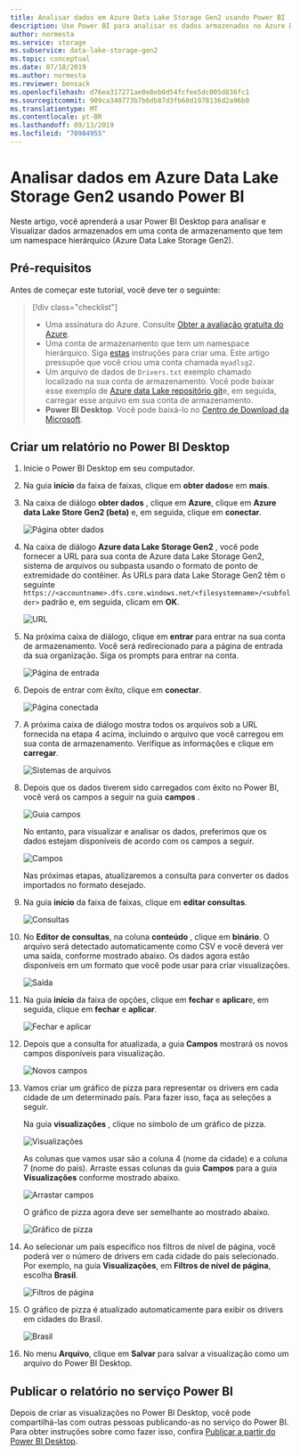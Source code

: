 ```yaml
---
title: Analisar dados em Azure Data Lake Storage Gen2 usando Power BI | Microsoft Docs
description: Use Power BI para analisar os dados armazenados no Azure Data Lake Storage Gen2
author: normesta
ms.service: storage
ms.subservice: data-lake-storage-gen2
ms.topic: conceptual
ms.date: 07/18/2019
ms.author: normesta
ms.reviewer: bensack
ms.openlocfilehash: d76ea317271ae0e8eb0d54fcfee5dc005d836fc1
ms.sourcegitcommit: 909ca340773b7b6db87d3fb60d1978136d2a96b0
ms.translationtype: MT
ms.contentlocale: pt-BR
ms.lasthandoff: 09/13/2019
ms.locfileid: "70984955"
---
```

# <a name="analyze-data-in-azure-data-lake-storage-gen2-by-using-power-bi"></a>Analisar dados em Azure Data Lake Storage Gen2 usando Power BI

Neste artigo, você aprenderá a usar Power BI Desktop para analisar e Visualizar dados armazenados em uma conta de armazenamento que tem um namespace hierárquico (Azure Data Lake Storage Gen2).

## <a name="prerequisites"></a>Pré-requisitos

Antes de começar este tutorial, você deve ter o seguinte:

> [!div class="checklist"]
> * Uma assinatura do Azure. Consulte [Obter a avaliação gratuita do Azure](https://azure.microsoft.com/pricing/free-trial/).
> * Uma conta de armazenamento que tem um namespace hierárquico. Siga [estas](data-lake-storage-quickstart-create-account.md) instruções para criar uma.
> Este artigo pressupõe que você criou uma conta chamada `myadlsg2`.
> * Um arquivo de dados de `Drivers.txt` exemplo chamado localizado na sua conta de armazenamento.
> Você pode baixar esse exemplo de [Azure data Lake repositório git](https://github.com/Azure/usql/tree/master/Examples/Samples/Data/AmbulanceData/Drivers.txt)e, em seguida, carregar esse arquivo em sua conta de armazenamento.
> * **Power BI Desktop**. Você pode baixá-lo no [Centro de Download da Microsoft](https://www.microsoft.com/download/details.aspx?id=45331). 

## <a name="create-a-report-in-power-bi-desktop"></a>Criar um relatório no Power BI Desktop

1. Inicie o Power BI Desktop em seu computador.
2. Na guia **início** da faixa de faixas, clique em **obter dados**e em **mais**.
3. Na caixa de diálogo **obter dados** , clique em **Azure**, clique em **Azure data Lake Store Gen2 (beta)** e, em seguida, clique em **conectar**.

    ![Página obter dados](media/data-lake-storage-use-power-bi/get-data-page.png)

4. Na caixa de diálogo **Azure data Lake Storage Gen2** , você pode fornecer a URL para sua conta de Azure data Lake Storage Gen2, sistema de arquivos ou subpasta usando o formato de ponto de extremidade do contêiner. As URLs para data Lake Storage Gen2 têm o seguinte `https://<accountname>.dfs.core.windows.net/<filesystemname>/<subfolder>` padrão e, em seguida, clicam em **OK**.

    ![URL](media/data-lake-storage-use-power-bi/adls-url.png)

5. Na próxima caixa de diálogo, clique em **entrar** para entrar na sua conta de armazenamento. Você será redirecionado para a página de entrada da sua organização. Siga os prompts para entrar na conta.

    ![Página de entrada](media/data-lake-storage-use-power-bi/sign-in.png)

6. Depois de entrar com êxito, clique em **conectar**.

    ![Página conectada](media/data-lake-storage-use-power-bi/signed-in.png)

7. A próxima caixa de diálogo mostra todos os arquivos sob a URL fornecida na etapa 4 acima, incluindo o arquivo que você carregou em sua conta de armazenamento. Verifique as informações e clique em **carregar**.

    ![Sistemas de arquivos](media/data-lake-storage-use-power-bi/file-systems.png)

8. Depois que os dados tiverem sido carregados com êxito no Power BI, você verá os campos a seguir na guia **campos** .

    ![Guia campos](media/data-lake-storage-use-power-bi/fields.png)

    No entanto, para visualizar e analisar os dados, preferimos que os dados estejam disponíveis de acordo com os campos a seguir.

    ![Campos](media/data-lake-storage-use-power-bi/preferred-fields.png)

    Nas próximas etapas, atualizaremos a consulta para converter os dados importados no formato desejado.

9. Na guia **início** da faixa de faixas, clique em **editar consultas**.

    ![Consultas](media/data-lake-storage-use-power-bi/queries.png)

10. No **Editor de consultas**, na coluna **conteúdo** , clique em **binário**. O arquivo será detectado automaticamente como CSV e você deverá ver uma saída, conforme mostrado abaixo. Os dados agora estão disponíveis em um formato que você pode usar para criar visualizações.

    ![Saída](media/data-lake-storage-use-power-bi/binary.png)

11. Na guia **início** da faixa de opções, clique em **fechar** e **aplicar**e, em seguida, clique em **fechar** e **aplicar**.

    ![Fechar e aplicar](media/data-lake-storage-use-power-bi/close-apply.png)

12. Depois que a consulta for atualizada, a guia **Campos** mostrará os novos campos disponíveis para visualização.

    ![Novos campos](media/data-lake-storage-use-power-bi/new-fields.png)

13. Vamos criar um gráfico de pizza para representar os drivers em cada cidade de um determinado país. Para fazer isso, faça as seleções a seguir.

    Na guia **visualizações** , clique no símbolo de um gráfico de pizza.

    ![Visualizações](media/data-lake-storage-use-power-bi/visualizations.png)

    As colunas que vamos usar são a coluna 4 (nome da cidade) e a coluna 7 (nome do país). Arraste essas colunas da guia **Campos** para a guia **Visualizações** conforme mostrado abaixo.

    ![Arrastar campos](media/data-lake-storage-use-power-bi/visualizations-drag-fields.png)

    O gráfico de pizza agora deve ser semelhante ao mostrado abaixo.

    ![Gráfico de pizza](media/data-lake-storage-use-power-bi/pie-chart.png)

14. Ao selecionar um país específico nos filtros de nível de página, você poderá ver o número de drivers em cada cidade do país selecionado. Por exemplo, na guia **Visualizações**, em **Filtros de nível de página**, escolha **Brasil**.

    ![Filtros de página](media/data-lake-storage-use-power-bi/page-filters.png)

15. O gráfico de pizza é atualizado automaticamente para exibir os drivers em cidades do Brasil.

    ![Brasil](media/data-lake-storage-use-power-bi/pie-chart-updated.png)

16. No menu **Arquivo**, clique em **Salvar** para salvar a visualização como um arquivo do Power BI Desktop.

## <a name="publish-report-to-power-bi-service"></a>Publicar o relatório no serviço Power BI

Depois de criar as visualizações no Power BI Desktop, você pode compartilhá-las com outras pessoas publicando-as no serviço do Power BI. Para obter instruções sobre como fazer isso, confira [Publicar a partir do Power BI Desktop](https://powerbi.microsoft.com/documentation/powerbi-desktop-upload-desktop-files/).
